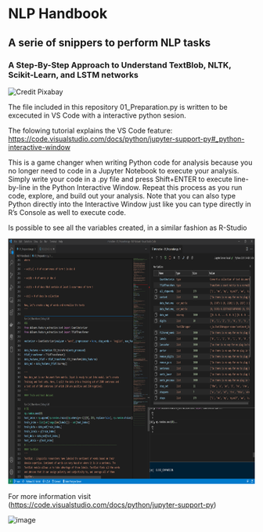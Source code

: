# NLP Handbook
## A serie of snippers to perform NLP tasks
### A Step-By-Step Approach to Understand TextBlob, NLTK, Scikit-Learn, and LSTM networks

![Credit Pixabay](https://cdn.pixabay.com/photo/2016/04/30/13/12/sutterlin-1362879_1280.jpg)

The file included in this repository 01_Preparation.py is written to be excecuted in VS Code with a interactive python sesion.

The folowing tutorial explains the VS Code feature:
https://code.visualstudio.com/docs/python/jupyter-support-py#_python-interactive-window

This is a game changer when writing Python code for analysis because you no longer need to code in a Jupyter Notebook to execute your analysis. Simply write your code in a .py file and press Shift+ENTER to execute line-by-line in the Python Interactive Window. Repeat this process as you run code, explore, and build out your analysis. Note that you can also type Python directly into the Interactive Window just like you can type directly in R’s Console as well to execute code.

Is possible to see all the variables created, in a similar fashion as R-Studio

<p align="center">
  <img width="800" height="500" src="Capture.PNG">
</p>

For more information visit (https://code.visualstudio.com/docs/python/jupyter-support-py)

![image](https://code.visualstudio.com/assets/docs/python/jupyter/plot-viewer.gif)


